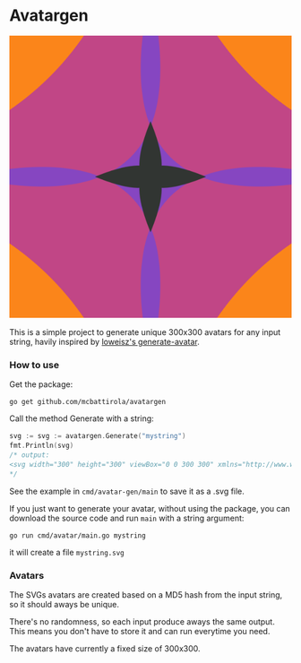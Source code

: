 # Avatargen

![avatar](./assets/golang-is-awesome.svg)

This is a simple project to generate unique 300x300 avatars for any input string, havily inspired by [loweisz's generate-avatar](https://github.com/loweisz/generate-avatar/tree/6b48f98117bfa0cbbf38954c98e16b09b0906df8).

### How to use

Get the package:

```
go get github.com/mcbattirola/avatargen
```

Call the method Generate with a string:

```go
svg := svg := avatargen.Generate("mystring")
fmt.Println(svg) 
/* output:
<svg width="300" height="300" viewBox="0 0 300 300" xmlns="http://www.w3.org/2000/svg"><rect id="bg" width="300" height="300" fill="rgb(22,147,25)" /><path d="m 150 597 Q 282 18 -297 150 Q 282 282 150 -297 Q 18 282 597 150 Q 18 18 150 597 z" fill="rgb(232,249,208)" /><path d="m 150 368 Q 203 97 -68 150 Q 203 203 150 -68 Q 97 203 368 150 Q 97 97 150 368 z" fill="rgb(208,249,232)" /><path d="m 150 265 Q 135 165 35 150 Q 135 135 150 35 Q 165 135 265 150 Q 165 165 150 265 z" fill="rgb(44,50,50)" /></svg> 
*/
```

See the example in ```cmd/avatar-gen/main``` to save it as a .svg file.

If you just want to generate your avatar, without using the package, you can download the source code and run ```main``` with a string argument: 

```
go run cmd/avatar/main.go mystring
```

it will create a file ```mystring.svg```

### Avatars

The SVGs avatars are created based on a MD5 hash from the input string, so it should aways be unique. 

There's no randomness, so each input produce aways the same output. 
This means you don't have to store it and can run everytime you need.

The avatars have currently a fixed size of 300x300.
